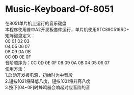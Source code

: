 # Music-Keyboard-Of-8051
在8051单片机上运行的音乐键盘  
本程序使用普中A2开发板套件运行，单片机使用STC89C516RD+  
矩阵键盘定义：  
00 01 02 03  
04 05 06 07  
08 09 0A 0B  
0C 0D 0E 0F  
音阶顺序为：0C 0D 0E 0F 08 09 0A 0B 04 05 06 07  
使用方法：  
1.启动开发板电源，初始时为中音段  
2.短按[02]将降低八度，短按[03]将升高八度  
3.按下[04~0F]时蜂鸣器会响起对应音阶的音
